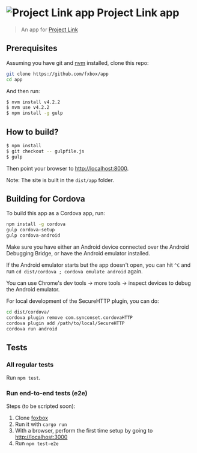 # ![Project Link app](https://raw.githubusercontent.com/fxbox/app/master/app/img/icons/32.png "Project Link app") Project Link app

> An app for [Project Link](https://wiki.mozilla.org/Project_Link)

## Prerequisites

Assuming you have git and [nvm](http://nvm.sh/) installed, clone this repo:

```bash
git clone https://github.com/fxbox/app
cd app
```

And then run:

```bash
$ nvm install v4.2.2
$ nvm use v4.2.2
$ npm install -g gulp
```

## How to build?

```bash
$ npm install
$ git checkout -- gulpfile.js
$ gulp
```

Then point your browser to [http://localhost:8000](http://localhost:8000/).

Note: The site is built in the `dist/app` folder.

## Building for Cordova

To build this app as a Cordova app, run:

```bash
npm install -g cordova
gulp cordova-setup
gulp cordova-android
```

Make sure you have either an Android device connected over the Android Debugging
Bridge, or have the Android emulator installed.

If the Android emulator starts but the app doesn't open, you can hit `^C` and
run `cd dist/cordova ; cordova emulate android` again.

You can use Chrome's dev tools -> more tools -> inspect devices
to debug the Android emulator.

For local development of the SecureHTTP plugin, you can do:

```bash
cd dist/cordova/
cordova plugin remove com.synconset.cordovaHTTP
cordova plugin add /path/to/local/SecureHTTP
cordova run android
```

## Tests

### All regular tests

Run `npm test`.

### Run end-to-end tests (e2e)

Steps (to be scripted soon):
1. Clone [foxbox](https://github.com/fxbox/foxbox/)
2. Run it with `cargo run`
3. With a browser, perform the first time setup by going to [http://localhost:3000](http://localhost:3000/)
4. Run `npm test-e2e`
